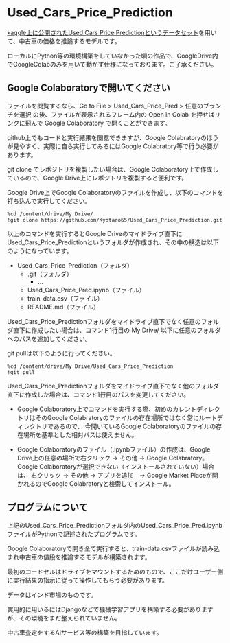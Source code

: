 # Used_Cars_Price_Prediction

[kaggle上に公開されたUsed Cars Price Predictionというデータセット](https://www.kaggle.com/avikasliwal/used-cars-price-prediction)を用いて、中古車の価格を推論するモデルです。

ローカルにPython等の環境構築をしていなかった頃の作品で、GoogleDrive内でGoogleColabのみを用いて動かす仕様になっております。ご了承ください。

## Google Colaboratoryで開いてください

ファイルを閲覧するなら、Go to File > Used_Cars_Price_Pred > 任意のブランチを選択 の後、ファイルが表示されるフレーム内の Open in Colab を押せばリンクに飛んで Google Colaboratory で開くことができます。

github上でもコードと実行結果を閲覧できますが、Google Colabratoryのほうが見やすく、実際に自ら実行してみるにはGoogle Colabratory等で行う必要があります。

git clone でレポジトリを複製したい場合は、Google Colaboratory上で作成しているので、Google Drive上にレポジトリを複製すると便利です。

Google Drive上でGoogle Colaboratoryのファイルを作成し、以下のコマンドを打ち込んで実行してください。

```
%cd /content/drive/My Drive/
!git clone https://github.com/Kyotaro65/Used_Cars_Price_Prediction.git
```
以上のコマンドを実行するとGoogle Driveのマイドライブ直下にUsed_Cars_Price_Predictionというフォルダが作成され、その中の構造は以下のようになっています。


- Used_Cars_Price_Prediction（フォルダ）
  - .git（フォルダ）
    - ...
  - Used_Cars_Price_Pred.ipynb（ファイル）
  - train-data.csv（ファイル）
  - README.md（ファイル）
  
  
 Used_Cars_Price_Predictionフォルダをマイドライブ直下でなく任意のフォルダ直下に作成したい場合は、コマンド1行目の My Drive/ 以下に任意のフォルダへのパスを追加してください。
 
 git pullは以下のように行ってください。
 ```
%cd /content/drive/My Drive/Used_Cars_Price_Prediction
!git pull
```

Used_Cars_Price_Predictionフォルダをマイドライブ直下でなく他のフォルダ直下に作成した場合は、コマンド1行目のパスを変更してください。

- Google Colaboratory上でコマンドを実行する際、初めのカレントディレクトリはそのGoogle Colabratoryのファイルの存在場所ではなく常にルートディレクトリであるので、
  今開いているGoogle Colaboratoryのファイルの存在場所を基準とした相対パスは使えません。

- Google Colaboratoryのファイル（.ipynbファイル）の作成は、Google Drive上の任意の場所で右クリック -> その他 -> Google Colabratory。
  Google Colaboratoryが選択できない（インストールされていない）場合は、 右クリック -> その他 -> アプリを追加　-> Google Market Placeが開かれるのでGoogle Colabratoryと検索してインストール。
  
## プログラムについて

  
  上記のUsed_Cars_Price_Predictionフォルダ内のUsed_Cars_Price_Pred.ipynbファイルがPythonで記述されたプログラムです。
  
  Google Colaboratoryで開き全て実行すると、train-data.csvファイルが読み込まれ中古車の値段を推論するモデルが構築されます。
  
  最初のコードセルはドライブをマウントするためのもので、ここだけユーザー側に実行結果の指示に従って操作してもらう必要があります。
  
  データはインド市場のものです。
  
  実用的に用いるにはDjangoなどで機械学習アプリを構築する必要がありますが、その環境をまだ整えられていません。
  
  中古車査定をするAIサービス等の構築を目指しています。
